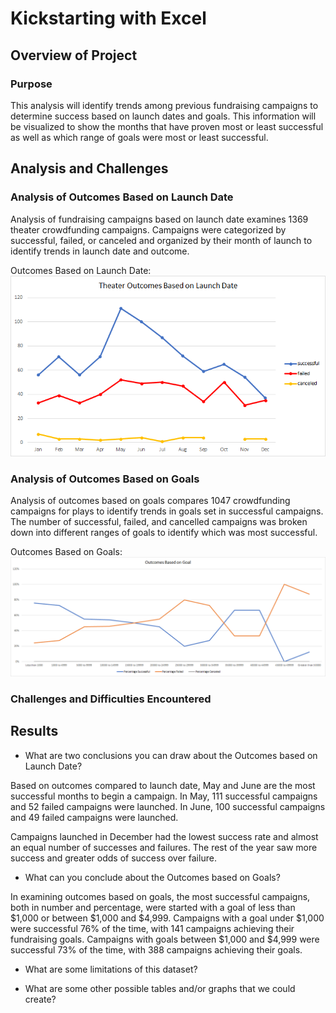 # Kickstarting with Excel


## Overview of Project

### Purpose

This analysis will identify trends among previous fundraising campaigns to determine success based on launch dates and goals. This information will be visualized to show the months that have proven most or least successful as well as which range of goals were most or least successful.



## Analysis and Challenges

### Analysis of Outcomes Based on Launch Date

Analysis of fundraising campaigns based on launch date examines 1369 theater crowdfunding campaigns. Campaigns were categorized by successful, failed, or canceled and organized by their month of launch to identify trends in launch date and outcome. 

Outcomes Based on Launch Date: ![Alt Text](https://github.com/lyanneagger/kickstarter-analysis/blob/main/Resources/Theater_Outcomes_vs_Launch.png)

### Analysis of Outcomes Based on Goals

Analysis of outcomes based on goals compares 1047 crowdfunding campaigns for plays to identify trends in goals set in successful campaigns. The number of successful, failed, and cancelled campaigns was broken down into different ranges of goals to identify which was most successful. 

Outcomes Based on Goals: ![Alt Text](https://github.com/lyanneagger/kickstarter-analysis/blob/main/Resources/Outcomes_vs_Goals.png)

### Challenges and Difficulties Encountered



## Results

- What are two conclusions you can draw about the Outcomes based on Launch Date?

Based on outcomes compared to launch date, May and June are the most successful months to begin a campaign. In May, 111 successful campaigns and 52 failed campaigns were launched. In June, 100 successful campaigns and 49 failed campaigns were launched. 

Campaigns launched in December had the lowest success rate and almost an equal number of successes and failures. The rest of the year saw more success and greater odds of success over failure.


- What can you conclude about the Outcomes based on Goals?

In examining outcomes based on goals, the most successful campaigns, both in number and percentage, were started with a goal of less than $1,000 or between $1,000 and $4,999. Campaigns with a goal under $1,000 were successful 76% of the time, with 141 campaigns achieving their fundraising goals. Campaigns with goals between $1,000 and $4,999 were successful 73% of the time, with 388 campaigns achieving their goals.

- What are some limitations of this dataset?

- What are some other possible tables and/or graphs that we could create?
